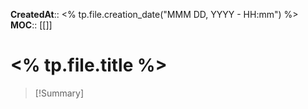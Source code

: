 **CreatedAt**:: <% tp.file.creation_date("MMM DD, YYYY - HH:mm") %>
**MOC**:: [[]]
# <% tp.file.title %>

>[!Summary]
>
